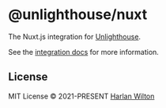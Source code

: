 # @unlighthouse/nuxt

The Nuxt.js integration for [Unlighthouse](https://github.com/harlan-zw/unlighthouse).

See the [integration docs](https://unlighthouse.dev/integrations/nuxt.html) for more information.

## License

MIT License © 2021-PRESENT [Harlan Wilton](https://github.com/harlan-zw)
